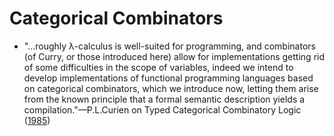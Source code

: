 # Categorical Combinators



* "...roughly  λ-calculus is well-suited for programming, and combinators (of Curry, or those introduced here) 
allow for implementations getting rid of some difficulties in the scope of variables, 
indeed we intend to develop implementations of functional programming languages based 
on categorical combinators, which we introduce now, letting them arise from the known 
principle that a formal semantic description yields a compilation."—P.L.Curien on Typed Categorical Combinatory Logic
([1985](https://link.springer.com/chapter/10.1007/3-540-15198-2_10))

